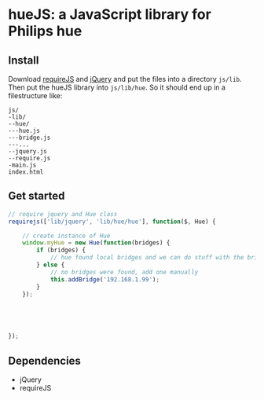 # hueJS: a JavaScript library for Philips hue

## Install
Download [requireJS](http://requirejs.org/) and [jQuery](http://jquery.com/) and put the files into a directory `js/lib`.
Then put the hueJS library into `js/lib/hue`. So it should end up in a filestructure like:
```
js/
-lib/
--hue/
---hue.js
---bridge.js
---...
--jquery.js
--require.js
-main.js
index.html
```

## Get started

```javascript
// require jquery and Hue class
requirejs(['lib/jquery', 'lib/hue/hue'], function($, Hue) {

    // create instance of Hue
    window.myHue = new Hue(function(bridges) {
        if (bridges) {
            // hue found local bridges and we can do stuff with the bridges
        } else {
            // no bridges were found, add one manually
            this.addBridge('192.168.1.99');
        }
    });



    

});
```

## Dependencies
* jQuery
* requireJS